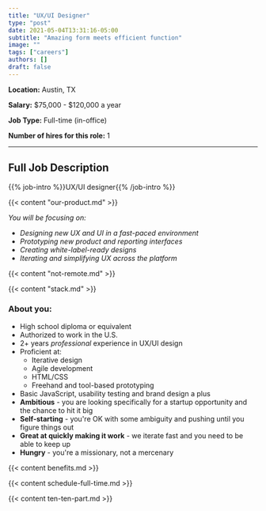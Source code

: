 ```yaml
---
title: "UX/UI Designer"
type: "post"
date: 2021-05-04T13:31:16-05:00
subtitle: "Amazing form meets efficient function"
image: ""
tags: ["careers"]
authors: []
draft: false
---
```


**Location:** Austin, TX

**Salary:** $75,000 - $120,000 a year

**Job Type:** Full-time (in-office)

**Number of hires for this role:** 1

---

## Full Job Description

{{% job-intro %}}UX/UI designer{{% /job-intro %}}

{{< content "our-product.md" >}}

*You will be focusing on:*
- *Designing new UX and UI in a fast-paced environment*
- *Prototyping new product and reporting interfaces*
- *Creating white-label-ready designs*
- *Iterating and simplifying UX across the platform*

{{< content "not-remote.md" >}}

{{< content "stack.md" >}}

### About you:

- High school diploma or equivalent
- Authorized to work in the U.S.
- 2+ years *professional* experience in UX/UI design
- Proficient at:
  - Iterative design
  - Agile development
  - HTML/CSS
  - Freehand and tool-based prototyping
- Basic JavaScript, usability testing and brand design a plus
- **Ambitious** - you are looking specifically for a startup opportunity and the chance to hit it big
- **Self-starting** - you're OK with some ambiguity and pushing until you figure things out
- **Great at quickly making it work** - we iterate fast and you need to be able to keep up
- **Hungry** - you're a missionary, not a mercenary

{{< content benefits.md >}}

{{< content schedule-full-time.md >}}

{{< content ten-ten-part.md >}}
